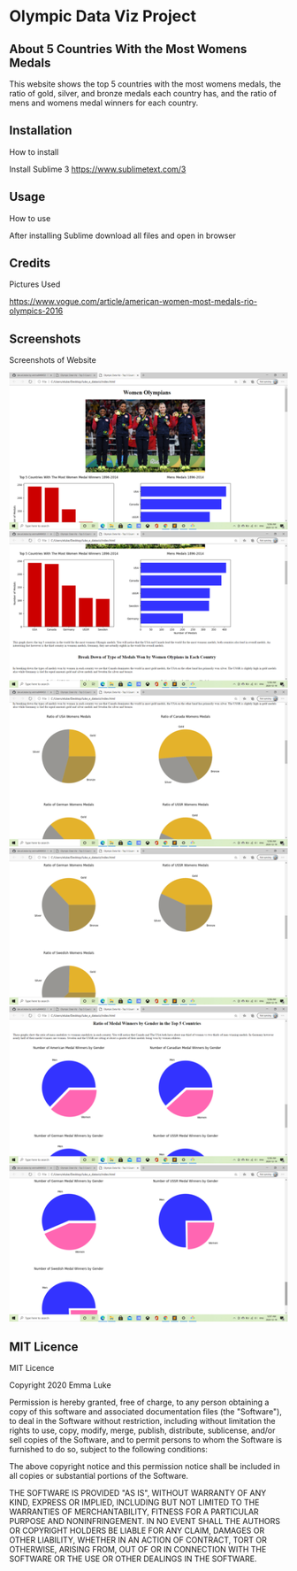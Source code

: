 # Olympic Data Viz Project

## About 5 Countries With the Most Womens Medals

This website shows the top 5 countries with the most womens medals, the ratio of gold, silver, and bronze medals each country has, and the ratio of mens and womens medal winners for each country. 


## Installation
How to install

Install Sublime 3 https://www.sublimetext.com/3


## Usage
How to use

After installing Sublime download all files and  open in browser


## Credits
Pictures Used

https://www.vogue.com/article/american-women-most-medals-rio-olympics-2016


## Screenshots
Screenshots of Website

![](images/web1.png)
![](images/web2.png)
![](images/web3.png)
![](images/web4.png)
![](images/web5.png)
![](images/web6.png)



## MIT Licence
MIT Licence

Copyright 2020 Emma Luke

Permission is hereby granted, free of charge, to any person obtaining a copy of this software and associated documentation files (the "Software"), to deal in the Software without restriction, including without limitation the rights to use, copy, modify, merge, publish, distribute, sublicense, and/or sell copies of the Software, and to permit persons to whom the Software is furnished to do so, subject to the following conditions:

The above copyright notice and this permission notice shall be included in all copies or substantial portions of the Software.

THE SOFTWARE IS PROVIDED "AS IS", WITHOUT WARRANTY OF ANY KIND, EXPRESS OR IMPLIED, INCLUDING BUT NOT LIMITED TO THE WARRANTIES OF MERCHANTABILITY, FITNESS FOR A PARTICULAR PURPOSE AND NONINFRINGEMENT. IN NO EVENT SHALL THE AUTHORS OR COPYRIGHT HOLDERS BE LIABLE FOR ANY CLAIM, DAMAGES OR OTHER LIABILITY, WHETHER IN AN ACTION OF CONTRACT, TORT OR OTHERWISE, ARISING FROM, OUT OF OR IN CONNECTION WITH THE SOFTWARE OR THE USE OR OTHER DEALINGS IN THE SOFTWARE.